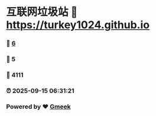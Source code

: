 # 互联网垃圾站 :link: https://turkey1024.github.io 
### :page_facing_up: [6](https://turkey1024.github.io/tag.html) 
### :speech_balloon: 5 
### :hibiscus: 4111 
### :alarm_clock: 2025-09-15 06:31:21 
### Powered by :heart: [Gmeek](https://github.com/Meekdai/Gmeek)
